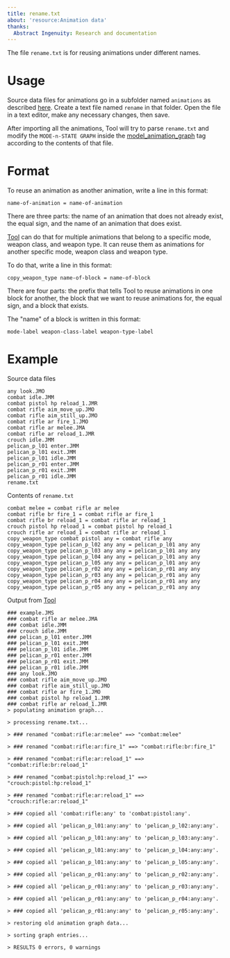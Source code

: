```yaml
---
title: rename.txt
about: 'resource:Animation data'
thanks:
  Abstract Ingenuity: Research and documentation
---
```


The file `rename.txt` is for reusing animations under different names.

# Usage

Source data files for animations go in a subfolder named `animations` as described [here](~h2/tools/h2-ek/h2-tool#model-animations). Create a text file named `rename` in that folder. Open the file in a text editor, make any necessary changes, then save.

After importing all the animations, Tool will try to parse `rename.txt` and modify the `MODE-n-STATE GRAPH` inside the [model_animation_graph](~) tag according to the contents of that file.

# Format

To reuse an animation as another animation, write a line in this format:
```
name-of-animation = name-of-animation
```

There are three parts: the name of an animation that does not already exist, the equal sign, and the name of an animation that does exist.

[Tool](~h3/h3-ek/h3-tool) can do that for multiple animations that belong to a specific mode, weapon class, and weapon type. It can reuse them as animations for another specific mode, weapon class and weapon type.

To do that, write a line in this format:
```
copy_weapon_type name-of-block = name-of-block
```

There are four parts: the prefix that tells Tool to reuse animations in one block for another, the block that we want to reuse animations for, the equal sign, and a block that exists.

The "name" of a block is written in this format:
```
mode-label weapon-class-label weapon-type-label
```

# Example

Source data files
```
any look.JMO
combat idle.JMM
combat pistol hp reload_1.JMR
combat rifle aim_move_up.JMO
combat rifle aim_still_up.JMO
combat rifle ar fire_1.JMO
combat rifle ar melee.JMA
combat rifle ar reload_1.JMR
crouch idle.JMM
pelican_p_l01 enter.JMM
pelican_p_l01 exit.JMM
pelican_p_l01 idle.JMM
pelican_p_r01 enter.JMM
pelican_p_r01 exit.JMM
pelican_p_r01 idle.JMM
rename.txt
```

Contents of `rename.txt`
```
combat melee = combat rifle ar melee
combat rifle br fire_1 = combat rifle ar fire_1
combat rifle br reload_1 = combat rifle ar reload_1
crouch pistol hp reload_1 = combat pistol hp reload_1
crouch rifle ar reload_1 = combat rifle ar reload_1
copy_weapon_type combat pistol any = combat rifle any
copy_weapon_type pelican_p_l02 any any = pelican_p_l01 any any
copy_weapon_type pelican_p_l03 any any = pelican_p_l01 any any
copy_weapon_type pelican_p_l04 any any = pelican_p_l01 any any
copy_weapon_type pelican_p_l05 any any = pelican_p_l01 any any
copy_weapon_type pelican_p_r02 any any = pelican_p_r01 any any
copy_weapon_type pelican_p_r03 any any = pelican_p_r01 any any
copy_weapon_type pelican_p_r04 any any = pelican_p_r01 any any
copy_weapon_type pelican_p_r05 any any = pelican_p_r01 any any
```

Output from [Tool](~h2/tools/h2-ek/h2-tool#model-animations)
```
### example.JMS
### combat rifle ar melee.JMA
### combat idle.JMM
### crouch idle.JMM
### pelican_p_l01 enter.JMM
### pelican_p_l01 exit.JMM
### pelican_p_l01 idle.JMM
### pelican_p_r01 enter.JMM
### pelican_p_r01 exit.JMM
### pelican_p_r01 idle.JMM
### any look.JMO
### combat rifle aim_move_up.JMO
### combat rifle aim_still_up.JMO
### combat rifle ar fire_1.JMO
### combat pistol hp reload_1.JMR
### combat rifle ar reload_1.JMR
> populating animation graph...

> processing rename.txt...

> ### renamed "combat:rifle:ar:melee" ==> "combat:melee"

> ### renamed "combat:rifle:ar:fire_1" ==> "combat:rifle:br:fire_1"

> ### renamed "combat:rifle:ar:reload_1" ==> "combat:rifle:br:reload_1"

> ### renamed "combat:pistol:hp:reload_1" ==> "crouch:pistol:hp:reload_1"

> ### renamed "combat:rifle:ar:reload_1" ==> "crouch:rifle:ar:reload_1"

> ### copied all 'combat:rifle:any' to 'combat:pistol:any'.

> ### copied all 'pelican_p_l01:any:any' to 'pelican_p_l02:any:any'.

> ### copied all 'pelican_p_l01:any:any' to 'pelican_p_l03:any:any'.

> ### copied all 'pelican_p_l01:any:any' to 'pelican_p_l04:any:any'.

> ### copied all 'pelican_p_l01:any:any' to 'pelican_p_l05:any:any'.

> ### copied all 'pelican_p_r01:any:any' to 'pelican_p_r02:any:any'.

> ### copied all 'pelican_p_r01:any:any' to 'pelican_p_r03:any:any'.

> ### copied all 'pelican_p_r01:any:any' to 'pelican_p_r04:any:any'.

> ### copied all 'pelican_p_r01:any:any' to 'pelican_p_r05:any:any'.

> restoring old animation graph data...

> sorting graph entries...

> RESULTS 0 errors, 0 warnings
```
